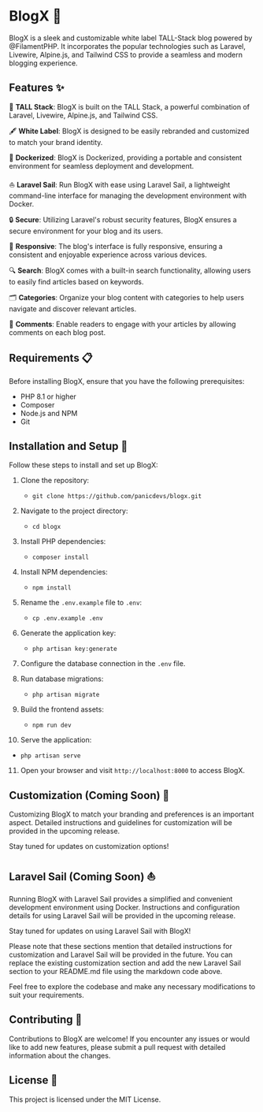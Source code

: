 # BlogX 📝

BlogX is a sleek and customizable white label TALL-Stack blog powered by @FilamentPHP. It incorporates the popular technologies such as Laravel, Livewire, Alpine.js, and Tailwind CSS to provide a seamless and modern blogging experience.

## Features ✨

📌 **TALL Stack**: BlogX is built on the TALL Stack, a powerful combination of Laravel, Livewire, Alpine.js, and Tailwind CSS.

🖋️ **White Label**: BlogX is designed to be easily rebranded and customized to match your brand identity.

🐳 **Dockerized**: BlogX is Dockerized, providing a portable and consistent environment for seamless deployment and development.

⛵️ **Laravel Sail**: Run BlogX with ease using Laravel Sail, a lightweight command-line interface for managing the development environment with Docker.

🔒 **Secure**: Utilizing Laravel's robust security features, BlogX ensures a secure environment for your blog and its users.

🌈 **Responsive**: The blog's interface is fully responsive, ensuring a consistent and enjoyable experience across various devices.

🔍 **Search**: BlogX comes with a built-in search functionality, allowing users to easily find articles based on keywords.

🗂️ **Categories**: Organize your blog content with categories to help users navigate and discover relevant articles.

💬 **Comments**: Enable readers to engage with your articles by allowing comments on each blog post.

## Requirements 📋

Before installing BlogX, ensure that you have the following prerequisites:

- PHP 8.1 or higher
- Composer
- Node.js and NPM
- Git

## Installation and Setup 🚀

Follow these steps to install and set up BlogX:

1. Clone the repository:
   - `git clone https://github.com/panicdevs/blogx.git`

2. Navigate to the project directory:
   - `cd blogx`

3. Install PHP dependencies:
   - `composer install`

4. Install NPM dependencies:
   - `npm install`

5. Rename the `.env.example` file to `.env`:
   - `cp .env.example .env`

6. Generate the application key:
   - `php artisan key:generate`

7. Configure the database connection in the `.env` file.

8. Run database migrations:
   - `php artisan migrate`

9. Build the frontend assets:
   - `npm run dev`

10. Serve the application:
   - `php artisan serve`

11. Open your browser and visit `http://localhost:8000` to access BlogX.

## Customization (Coming Soon) 🎨
Customizing BlogX to match your branding and preferences is an important aspect. Detailed instructions and guidelines for customization will be provided in the upcoming release.

Stay tuned for updates on customization options!

## Laravel Sail (Coming Soon) ⛵
Running BlogX with Laravel Sail provides a simplified and convenient development environment using Docker. Instructions and configuration details for using Laravel Sail will be provided in the upcoming release.

Stay tuned for updates on using Laravel Sail with BlogX!

Please note that these sections mention that detailed instructions for customization and Laravel Sail will be provided in the future. You can replace the existing customization section and add the new Laravel Sail section to your README.md file using the markdown code above.

Feel free to explore the codebase and make any necessary modifications to suit your requirements.

## Contributing 👥

Contributions to BlogX are welcome! If you encounter any issues or would like to add new features, please submit a pull request with detailed information about the changes.

## License 📜

This project is licensed under the MIT License.
